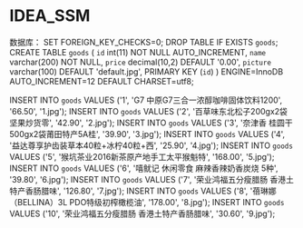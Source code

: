 # IDEA_SSM





数据库：
SET FOREIGN_KEY_CHECKS=0;
DROP TABLE IF EXISTS `goods`;
CREATE TABLE `goods` (
  `id` int(11) NOT NULL AUTO_INCREMENT,
  `name` varchar(200) NOT NULL,
  `price` decimal(10,2) DEFAULT '0.00',
  `picture` varchar(100) DEFAULT 'default.jpg',
  PRIMARY KEY (`id`)
) ENGINE=InnoDB AUTO_INCREMENT=12 DEFAULT CHARSET=utf8;

INSERT INTO `goods` VALUES ('1', 'G7 中原G7三合一浓醇咖啡固体饮料1200', '66.50', '1.jpg');
INSERT INTO `goods` VALUES ('2', '百草味东北松子200gx2袋 坚果炒货零', '42.90', '2.jpg');
INSERT INTO `goods` VALUES ('3', '奈津香 桂圆干500gx2袋莆田特产5A桂', '39.90', '3.jpg');
INSERT INTO `goods` VALUES ('4', '益达尊享护齿装草本40粒+冰柠40粒+西', '25.90', '4.jpg');
INSERT INTO `goods` VALUES ('5', '猴坑茶业2016新茶原产地手工太平猴魁特', '168.00', '5.jpg');
INSERT INTO `goods` VALUES ('6', '嘻鱿记 休闲零食 麻辣香辣奶香炭烧 5种', '39.80', '6.jpg');
INSERT INTO `goods` VALUES ('7', '荣业鸿福五分瘦腊肠 香港土特产香肠腊味', '126.80', '7.jpg');
INSERT INTO `goods` VALUES ('8', '蓓琳娜（BELLINA）3L PDO特级初榨橄榄油', '178.00', '8.jpg');
INSERT INTO `goods` VALUES ('10', '荣业鸿福五分瘦腊肠 香港土特产香肠腊味', '30.60', '9.jpg');
